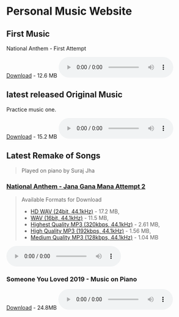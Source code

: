# Personal Music Website

## First Music
National Anthem - First Attempt

<a href="./national-anthem180.wav">Download</a> - 12.6 MB
<audio controls>
  <source src="./national-anthem180.wav" type="audio/wav">
</audio>

## latest released Original Music

Practice music one.

<a href="./suraj originals music1.wav">Download</a> - 15.2 MB
<audio controls>
  <source src="./suraj originals music1.wav" type="audio/wav">
</audio>

## Latest Remake of Songs
> Played on piano by Suraj Jha

### [National Anthem - Jana Gana Mana Attempt 2](./files/jana-gana-mana/)
> Available Formats for Download
> - <a href="./files/jana-gana-mana/Jana Gana Mana - Suraj's attempt 2 (HD WAV 24bit, 44.1kHz).wav" download>HD WAV (24bit, 44.1kHz)</a> - 17.2 MB, 
> - <a href="./files/jana-gana-mana/Jana Gana Mana - Suraj's attempt 2 (WAV 16bit, 44.1kHz).wav" download>WAV (16bit, 44.1kHz)</a> - 11.5 MB, 
> - <a href="./files/jana-gana-mana/Jana Gana Mana - Suraj's attempt 2 (MP3 320kbps, 44.1kHz).mp3" download>Highest Quality MP3 (320kbps, 44.1kHz)</a> - 2.61 MB, 
> - <a href="./files/jana-gana-mana/Jana Gana Mana - Suraj's attempt 2 (MP3 192kbps, 44.1kHz).mp3" download>High Quality MP3 (192kbps, 44.1kHz)</a> - 1.56 MB, 
> - <a href="./files/jana-gana-mana/Jana Gana Mana - Suraj's attempt 2 (MP3 128kbps, 44.1kHz).mp3" download>Medium Quality MP3 (128kbps, 44.1kHz)</a> - 1.04 MB
<audio controls>
  <source src="./Jana Gana Mana - Suraj's attempt 2 (MP3 320kbps, 44.1kHz).mp3" type="audio/mp3">
</audio>

### Someone You Loved 2019 - Music on Piano
<a href="./files/someone-you-loved/Someone You Loved - music on piano by Suraj.wav">Download</a> - 24.8MB
<audio controls>
  <source src="./files/someone-you-loved/Someone You Loved - music on piano by Suraj.wav" type="audio/wav">
</audio>
